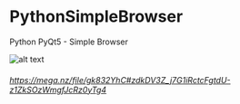 # PythonSimpleBrowser
Python PyQt5 - Simple Browser

![alt text](http://alexandruepure.ro/assets/images/acitex-browser-1920x1080.png)

###### https://mega.nz/file/gk832YhC#zdkDV3Z_j7G1iRctcFgtdU-z1ZkSOzWmgfJcRz0yTg4

